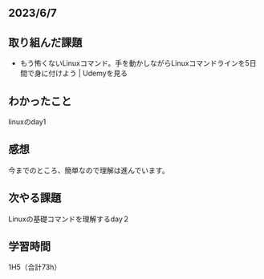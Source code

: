 ## 2023/6/7
## 取り組んだ課題
* もう怖くないLinuxコマンド。手を動かしながらLinuxコマンドラインを5日間で身に付けよう | Udemyを見る

## わかったこと
linuxのday1

## 感想
今までのところ、簡単なので理解は進んでいます。

## 次やる課題
Linuxの基礎コマンドを理解するday２

## 学習時間
1H5（合計73h）
